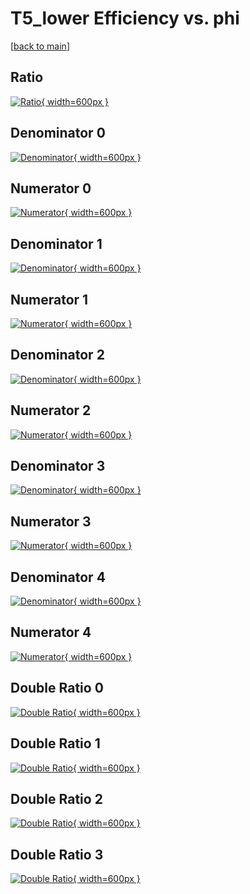 # T5_lower Efficiency vs. phi

[[back to main](./)]



## Ratio

[![Ratio](../mtv/var/T5_lower_loweta_11_0_eff_phi.png){ width=600px }](../mtv/var/T5_lower_loweta_11_0_eff_phi.pdf)

## Denominator 0

[![Denominator](../mtv/den/T5_lower_loweta_11_0_eff_phi_den0.png){ width=600px }](../mtv/den/T5_lower_loweta_11_0_eff_phi_den0.pdf)

## Numerator 0

[![Numerator](../mtv/num/T5_lower_loweta_11_0_eff_phi_num0.png){ width=600px }](../mtv/num/T5_lower_loweta_11_0_eff_phi_num0.pdf)

## Denominator 1

[![Denominator](../mtv/den/T5_lower_loweta_11_0_eff_phi_den1.png){ width=600px }](../mtv/den/T5_lower_loweta_11_0_eff_phi_den1.pdf)

## Numerator 1

[![Numerator](../mtv/num/T5_lower_loweta_11_0_eff_phi_num1.png){ width=600px }](../mtv/num/T5_lower_loweta_11_0_eff_phi_num1.pdf)

## Denominator 2

[![Denominator](../mtv/den/T5_lower_loweta_11_0_eff_phi_den2.png){ width=600px }](../mtv/den/T5_lower_loweta_11_0_eff_phi_den2.pdf)

## Numerator 2

[![Numerator](../mtv/num/T5_lower_loweta_11_0_eff_phi_num2.png){ width=600px }](../mtv/num/T5_lower_loweta_11_0_eff_phi_num2.pdf)

## Denominator 3

[![Denominator](../mtv/den/T5_lower_loweta_11_0_eff_phi_den3.png){ width=600px }](../mtv/den/T5_lower_loweta_11_0_eff_phi_den3.pdf)

## Numerator 3

[![Numerator](../mtv/num/T5_lower_loweta_11_0_eff_phi_num3.png){ width=600px }](../mtv/num/T5_lower_loweta_11_0_eff_phi_num3.pdf)

## Denominator 4

[![Denominator](../mtv/den/T5_lower_loweta_11_0_eff_phi_den4.png){ width=600px }](../mtv/den/T5_lower_loweta_11_0_eff_phi_den4.pdf)

## Numerator 4

[![Numerator](../mtv/num/T5_lower_loweta_11_0_eff_phi_num4.png){ width=600px }](../mtv/num/T5_lower_loweta_11_0_eff_phi_num4.pdf)

## Double Ratio 0

[![Double Ratio](../mtv/ratio/T5_lower_loweta_11_0_eff_phi_ratio0.png){ width=600px }](../mtv/ratio/T5_lower_loweta_11_0_eff_phi_ratio0.pdf)

## Double Ratio 1

[![Double Ratio](../mtv/ratio/T5_lower_loweta_11_0_eff_phi_ratio1.png){ width=600px }](../mtv/ratio/T5_lower_loweta_11_0_eff_phi_ratio1.pdf)

## Double Ratio 2

[![Double Ratio](../mtv/ratio/T5_lower_loweta_11_0_eff_phi_ratio2.png){ width=600px }](../mtv/ratio/T5_lower_loweta_11_0_eff_phi_ratio2.pdf)

## Double Ratio 3

[![Double Ratio](../mtv/ratio/T5_lower_loweta_11_0_eff_phi_ratio3.png){ width=600px }](../mtv/ratio/T5_lower_loweta_11_0_eff_phi_ratio3.pdf)

